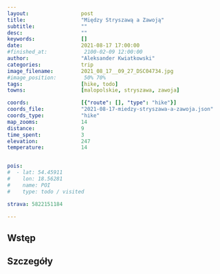 ```yaml
---
layout:                 post
title:                  "Między Stryszawą a Zawoją"
subtitle:               ""
desc:                   ""
keywords:               []
date:                   2021-08-17 17:00:00
#finished_at:            2100-02-09 12:00:00
author:                 "Aleksander Kwiatkowski"
categories:             trip
image_filename:         2021_08_17__09_27_DSC04734.jpg
#image_position:         50% 70%
tags:                   [hike, todo]
towns:                  [malopolskie, stryszawa, zawoja]

coords:                 [{"route": [], "type": "hike"}]
coords_file:            "2021-08-17-miedzy-stryszawa-a-zawoja.json"
coords_type:            "hike"
map_zooms:              14
distance:               9
time_spent:             3
elevation:              247
temperature:            14


pois:
#  - lat: 54.45911
#    lon: 18.56281
#    name: POI
#    type: todo / visited

strava: 5822151184

---
```



## Wstęp

## Szczegóły
